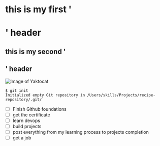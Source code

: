 # this is my first '<h1>' header
## this is my second '<h2>' header
![Image of Yaktocat](https://octodex.github.com/images/yaktocat.png)
```
$ git init
Initialized empty Git repository in /Users/skills/Projects/recipe-repository/.git/
```
- [ ] Finish Github foundations
- [ ] get the certificate
- [ ] learn devops
- [ ] build projects
- [ ] post everything from my learning process to projects completion
- [ ] get a job
